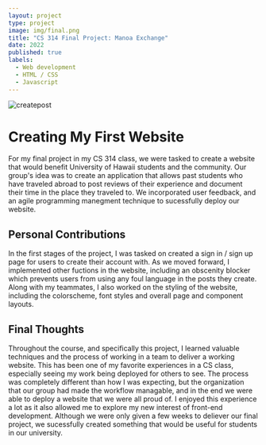 ```yaml
---
layout: project
type: project
image: img/final.png
title: "CS 314 Final Project: Manoa Exchange"
date: 2022
published: true
labels:
  - Web development
  - HTML / CSS
  - Javascript
---
```

<img src="img/imgcreate.png" alt="createpost">
<h1> Creating My First Website </h1>
<p> For my final project in my CS 314 class, we were tasked to create a website that would benefit University of Hawaii students and the community. Our group's idea was to create an application that allows past students who have traveled abroad to post reviews of their experience and document their time in the place they traveled to. We incorporated user feedback, and an agile programming manegment technique to sucessfully deploy our website.</p>
<h2> Personal Contributions </h2>
<p> In the first stages of the project, I was tasked on created a sign in / sign up page for users to create their account with. As we moved forward, I implemented other fuctions in the website, including an obscenity blocker which prevents users from using any foul language in the posts they create. Along with my teammates, I also worked on the styling of the website, including the colorscheme, font styles and overall page and component layouts.</p>
<h2>Final Thoughts </h2>
<p>
  Throughout the course, and specifically this project, I learned valuable techniques and the process of working in a team to deliver a working website. This has been one of my favorite experiences in a CS class, especially seeing my work being deployed for others to see. The process was completely different than how I was expecting, but the organization that our group had made the workflow managable, and in the end we were able to deploy a website that we were all proud of. I enjoyed this experience a lot as it also allowed me to explore my new interest of front-end development. Although we were only given a few weeks to deliever our final project, we sucessfully created something that would be useful for students in our university. 
</p>
